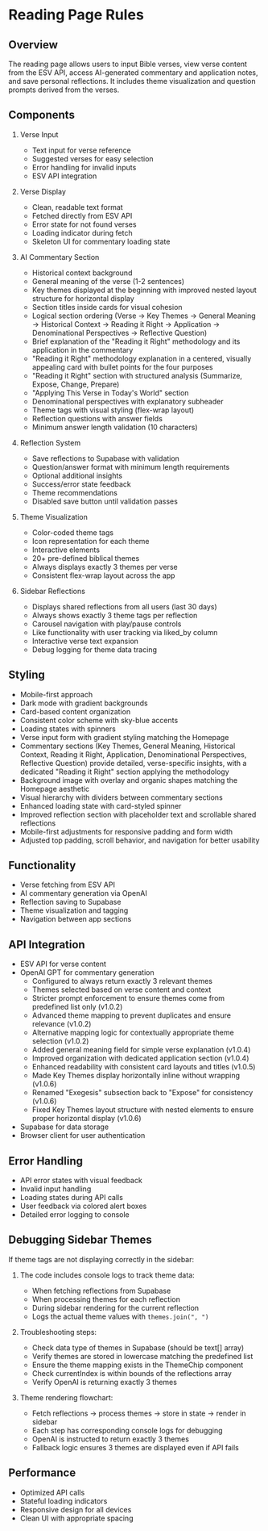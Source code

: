 # Reading Page Rules

## Overview

The reading page allows users to input Bible verses, view verse content from the ESV API, access AI-generated commentary and application notes, and save personal reflections. It includes theme visualization and question prompts derived from the verses.

## Components

1. Verse Input

   - Text input for verse reference
   - Suggested verses for easy selection
   - Error handling for invalid inputs
   - ESV API integration

2. Verse Display

   - Clean, readable text format
   - Fetched directly from ESV API
   - Error state for not found verses
   - Loading indicator during fetch
   - Skeleton UI for commentary loading state

3. AI Commentary Section

   - Historical context background
   - General meaning of the verse (1-2 sentences)
   - Key themes displayed at the beginning with improved nested layout structure for horizontal display
   - Section titles inside cards for visual cohesion
   - Logical section ordering (Verse → Key Themes → General Meaning → Historical Context → Reading it Right → Application → Denominational Perspectives → Reflective Question)
   - Brief explanation of the "Reading it Right" methodology and its application in the commentary
   - "Reading it Right" methodology explanation in a centered, visually appealing card with bullet points for the four purposes
   - "Reading it Right" section with structured analysis (Summarize, Expose, Change, Prepare)
   - "Applying This Verse in Today's World" section
   - Denominational perspectives with explanatory subheader
   - Theme tags with visual styling (flex-wrap layout)
   - Reflection questions with answer fields
   - Minimum answer length validation (10 characters)

4. Reflection System

   - Save reflections to Supabase with validation
   - Question/answer format with minimum length requirements
   - Optional additional insights
   - Success/error state feedback
   - Theme recommendations
   - Disabled save button until validation passes

5. Theme Visualization

   - Color-coded theme tags
   - Icon representation for each theme
   - Interactive elements
   - 20+ pre-defined biblical themes
   - Always displays exactly 3 themes per verse
   - Consistent flex-wrap layout across the app

6. Sidebar Reflections

   - Displays shared reflections from all users (last 30 days)
   - Always shows exactly 3 theme tags per reflection
   - Carousel navigation with play/pause controls
   - Like functionality with user tracking via liked_by column
   - Interactive verse text expansion
   - Debug logging for theme data tracing

## Styling

- Mobile-first approach
- Dark mode with gradient backgrounds
- Card-based content organization
- Consistent color scheme with sky-blue accents
- Loading states with spinners
- Verse input form with gradient styling matching the Homepage
- Commentary sections (Key Themes, General Meaning, Historical Context, Reading it Right, Application, Denominational Perspectives, Reflective Question) provide detailed, verse-specific insights, with a dedicated "Reading it Right" section applying the methodology
- Background image with overlay and organic shapes matching the Homepage aesthetic
- Visual hierarchy with dividers between commentary sections
- Enhanced loading state with card-styled spinner
- Improved reflection section with placeholder text and scrollable shared reflections
- Mobile-first adjustments for responsive padding and form width
- Adjusted top padding, scroll behavior, and navigation for better usability

## Functionality

- Verse fetching from ESV API
- AI commentary generation via OpenAI
- Reflection saving to Supabase
- Theme visualization and tagging
- Navigation between app sections

## API Integration

- ESV API for verse content
- OpenAI GPT for commentary generation
  - Configured to always return exactly 3 relevant themes
  - Themes selected based on verse content and context
  - Stricter prompt enforcement to ensure themes come from predefined list only (v1.0.2)
  - Advanced theme mapping to prevent duplicates and ensure relevance (v1.0.2)
  - Alternative mapping logic for contextually appropriate theme selection (v1.0.2)
  - Added general meaning field for simple verse explanation (v1.0.4)
  - Improved organization with dedicated application section (v1.0.4)
  - Enhanced readability with consistent card layouts and titles (v1.0.5)
  - Made Key Themes display horizontally inline without wrapping (v1.0.6)
  - Renamed "Exegesis" subsection back to "Expose" for consistency (v1.0.6)
  - Fixed Key Themes layout structure with nested elements to ensure proper horizontal display (v1.0.6)
- Supabase for data storage
- Browser client for user authentication

## Error Handling

- API error states with visual feedback
- Invalid input handling
- Loading states during API calls
- User feedback via colored alert boxes
- Detailed error logging to console

## Debugging Sidebar Themes

If theme tags are not displaying correctly in the sidebar:

1. The code includes console logs to track theme data:

   - When fetching reflections from Supabase
   - When processing themes for each reflection
   - During sidebar rendering for the current reflection
   - Logs the actual theme values with `themes.join(", ")`

2. Troubleshooting steps:

   - Check data type of themes in Supabase (should be text[] array)
   - Verify themes are stored in lowercase matching the predefined list
   - Ensure the theme mapping exists in the ThemeChip component
   - Check currentIndex is within bounds of the reflections array
   - Verify OpenAI is returning exactly 3 themes

3. Theme rendering flowchart:
   - Fetch reflections → process themes → store in state → render in sidebar
   - Each step has corresponding console logs for debugging
   - OpenAI is instructed to return exactly 3 themes
   - Fallback logic ensures 3 themes are displayed even if API fails

## Performance

- Optimized API calls
- Stateful loading indicators
- Responsive design for all devices
- Clean UI with appropriate spacing
